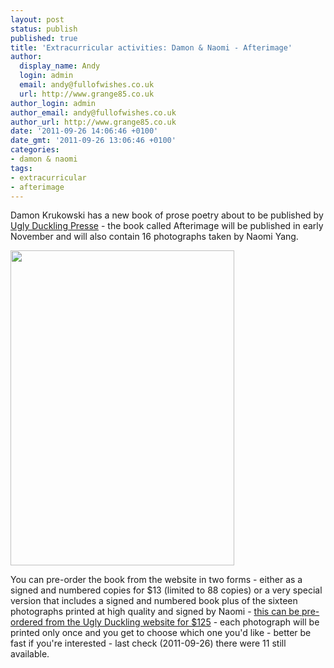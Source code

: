 ```yaml
---
layout: post
status: publish
published: true
title: 'Extracurricular activities: Damon & Naomi - Afterimage'
author:
  display_name: Andy
  login: admin
  email: andy@fullofwishes.co.uk
  url: http://www.grange85.co.uk
author_login: admin
author_email: andy@fullofwishes.co.uk
author_url: http://www.grange85.co.uk
date: '2011-09-26 14:06:46 +0100'
date_gmt: '2011-09-26 13:06:46 +0100'
categories:
- damon & naomi
tags:
- extracurricular
- afterimage
---
```

<p>Damon Krukowski has a new book of prose poetry about to be published by <a href="http://www.uglyducklingpresse.org/">Ugly Duckling Presse</a> - the book called Afterimage will be published in early November and will also contain 16 photographs taken by Naomi Yang.</p>
<p><img src="https://www.fullofwishes.co.uk/wp/wp-content/uploads/2011/09/afterimage_72dpi.jpg" alt="" title="Afterimage by Damon Krukowski" width="358" height="504" class="aligncenter size-full wp-image-2225" /></p>
<p>You can pre-order the book from the website in two forms - either as a <span class="removed_link" title="http://uglyducklingpresse.org/cube/index.php?_a=viewProd&productId=175">signed and numbered copies</span> for $13 (limited to 88 copies) or a very special version that includes a signed and numbered book plus of the sixteen photographs printed at high quality and signed by Naomi - <a href="http://www.uglyducklingpresse.org/catalog/browse/afterimage/">this can be pre-ordered from the Ugly Duckling website for $125</a> - each photograph will be printed only once and you get to choose which one you'd like - better be fast if you're interested - last check (2011-09-26) there were 11 still available.</p>
